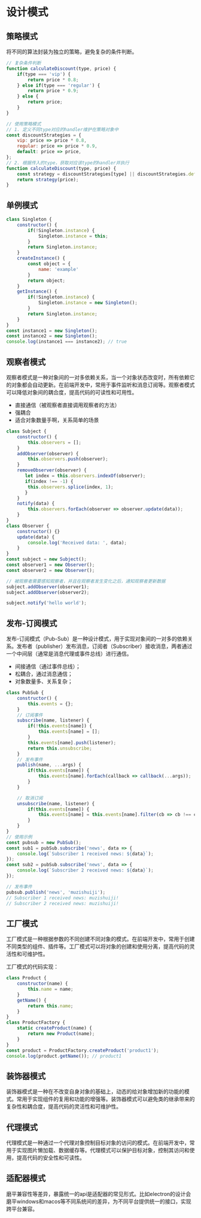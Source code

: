 # 设计模式

## 策略模式
将不同的算法封装为独立的策略，避免复杂的条件判断。

```js
// 复杂条件判断
function calculateDiscount(type, price) {
    if(type === 'vip') {
        return price * 0.8;
    } else if(type === 'regular') {
        return price * 0.9;
    } else {
        return price;
    }
}

// 使用策略模式
// 1. 定义不同type对应的handler维护在策略对象中
const discountStrategies = {
    vip: price => price * 0.8,
    regular: price => price * 0.9,
    default: price => price,
};
// 2. 根据传入的type，获取对应该type的handler并执行
function calculateDiscount(type, price) {
    const strategy = discountStrategies[type] || discountStrategies.default;
    return strategy(price);
}
```
## 单例模式
```js
class Singleton {
    constructor() {
        if(!Singleton.instance) {
            Singleton.instance = this;
        }
        return Singleton.instance;
    }
    createInstance() {
        const object = {
            name: 'example'
        }
        return object;
    }
    getInstance() {
        if(!Singleton.instance) {
            Singleton.instance = new Singleton();
        }
        return Singleton.instance;
    }
}
const instance1 = new Singleton();
const instance2 = new Singleton();
console.log(instance1 === instance2); // true
```

## 观察者模式
观察者模式是一种对象间的一对多依赖关系，当一个对象状态改变时，所有依赖它的对象都会自动更新。在前端开发中，常用于事件监听和消息订阅等。观察者模式可以降低对象间的耦合度，提高代码的可读性和可用性。

- 直接通信（被观察者直接调用观察者的方法）
- 强耦合
- 适合对象数量手啊，关系简单的场景

```js
class Subject {
    constructor() {
        this.observers = [];
    }
    addObserver(observer) {
        this.observers.push(observer);
    }
    removeObserver(observer) {
       let index = this.observers.indexOf(observer);
       if(index !== -1) {
        this.observers.splice(index, 1);
       }
    }
    notify(data) {
        this.observers.forEach(observer => observer.update(data));
    }
}
class Observer {
    constructor() {}
    update(data) {
        console.log('Received data: ', data);
    }
}
const subject = new Subject();
const observer1 = new Observer();
const observer2 = new Observer();

// 被观察者需要感知观察者，并且在观察者发生变化之后，通知观察者更新数据
subject.addObserver(observer1);
subject.addObserver(observer2);

subject.notify('hello world');
```

## 发布-订阅模式
发布-订阅模式（Pub-Sub）是一种设计模式，用于实现对象间的一对多的依赖关系。发布者（publisher）发布消息，订阅者（Subscriber）接收消息，两者通过一个中间层（通常是消息代理或事件总线）进行通信。

- 间接通信（通过事件总线）；
- 松耦合，通过消息通信；
- 对象数量多、关系复杂；

```js
class PubSub {
    constructor() {
        this.events = {};
    }
    // 订阅事件
    subscribe(name, listener) {
        if(!this.events[name]) {
            this.events[name] = [];
        }
        this.events[name].push(listener);
        return this.unsubscribe;
    }
    // 发布事件
    publish(name, ...args) {
        if(this.events[name]) {
            this.events[name].forEach(callback => callback(...args));
        }
    }

    // 取消订阅
    unsubscribe(name, listener) {
        if(this.events[name]) {
            this.events[name] = this.events[name].filter(cb => cb !== callback);
        }
    }
}
// 使用示例
const pubsub = new PubSub();
const sub1 = pubSub.subscribe('news', data => {
    console.log(`Subscriber 1 received news: ${data}`);   
});
const sub2 = pubSub.subscribe('news', data => {
    console.log(`Subscriber 2 received news: ${data}`);   
});

// 发布事件
pubsub.publish('news', 'muzishuiji');
// Subscriber 1 received news: muzishuiji!
// Subscriber 2 received news: muzishuiji!
```

## 工厂模式

工厂模式是一种根据参数的不同创建不同对象的模式。在前端开发中，常用于创建不同类型的组件、插件等。工厂模式可以将对象的创建和使用分离，提高代码的灵活性和可维护性。

工厂模式的代码实现：
```js
class Product {
    constructor(name) {
        this.name = name;
    }
    getName() {
        return this.name;
    }
}
class ProductFactory {
    static createProduct(name) {
        return new Product(name);
    }
}
const product = ProductFactory.createProduct('product1');
console.log(product.getName()); // product1
```

## 装饰器模式

装饰器模式是一种在不改变自身对象的基础上，动态的给对象增加新的功能的模式。常用于实现组件的复用和功能的增强等。装饰器模式可以避免类的继承带来的复杂性和耦合度，提高代码的灵活性和可维护性。

## 代理模式

代理模式是一种通过一个代理对象控制目标对象的访问的模式。在前端开发中，常用于实现图片懒加载、数据缓存等。代理模式可以保护目标对象，控制其访问和使用，提高代码的安全性和可读性。


## 适配器模式

磨平兼容性等差异，暴露统一的api是适配器的常见形式。比如electron的设计会磨平windows和macos等不同系统间的差异，为不同平台提供统一的接口，实现跨平台兼容。
